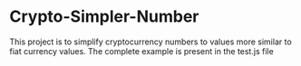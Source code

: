 # Crypto-Simpler-Number

This project is to simplify cryptocurrency numbers to values more similar to fiat currency values.
The complete example is present in the test.js file
